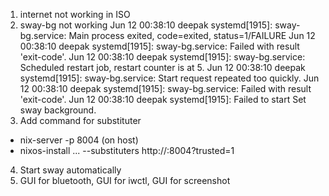 1. internet not working in ISO
2. sway-bg not working
  Jun 12 00:38:10 deepak systemd[1915]: sway-bg.service: Main process exited, code=exited, status=1/FAILURE
  Jun 12 00:38:10 deepak systemd[1915]: sway-bg.service: Failed with result 'exit-code'.
  Jun 12 00:38:10 deepak systemd[1915]: sway-bg.service: Scheduled restart job, restart counter is at 5.
  Jun 12 00:38:10 deepak systemd[1915]: sway-bg.service: Start request repeated too quickly.
  Jun 12 00:38:10 deepak systemd[1915]: sway-bg.service: Failed with result 'exit-code'.
  Jun 12 00:38:10 deepak systemd[1915]: Failed to start Set sway background.
3. Add command for substituter
  - nix-server -p 8004 (on host)
  - nixos-install ... --substituters http://<ip>:8004?trusted=1
4. Start sway automatically
5. GUI for bluetooth, GUI for iwctl, GUI for screenshot
